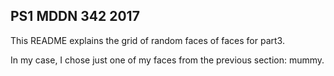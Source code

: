 ## PS1 MDDN 342 2017

This README explains the grid of random faces of faces for part3.

In my case, I chose just one of my faces from the previous section: mummy.
